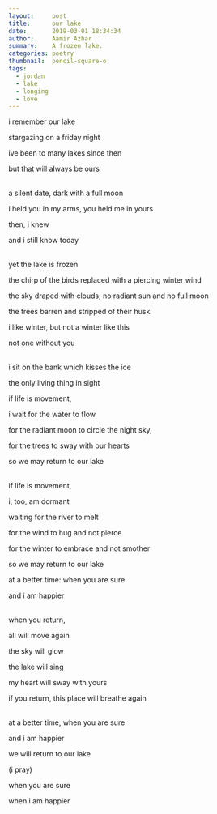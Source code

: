 ```yaml
---
layout:     post
title:      our lake
date:       2019-03-01 18:34:34
author:     Aamir Azhar
summary:    A frozen lake.
categories: poetry
thumbnail:  pencil-square-o
tags:
  - jordan
  - lake
  - longing
  - love
---
```

i remember our lake

stargazing on a friday night

ive been to many lakes since then

but that will always be ours

<br>
a silent date, dark with a full moon

i held you in my arms, you held me in yours

then, i knew

and i still know today

<br>
yet the lake is frozen

the chirp of the birds replaced with a piercing winter wind

the sky draped with clouds, no radiant sun and no full moon

the trees barren and stripped of their husk

i like winter, but not a winter like this

not one without you

<br>
i sit on the bank which kisses the ice

the only living thing in sight

if life is movement,

i wait for the water to flow

for the radiant moon to circle the night sky,

for the trees to sway with our hearts

so we may return to our lake

<br>
if life is movement,

i, too, am dormant

waiting for the river to melt

for the wind to hug and not pierce

for the winter to embrace and not smother

so we may return to our lake

at a better time: when you are sure

and i am happier

<br>
when you return,

all will move again

the sky will glow

the lake will sing

my heart will sway with yours

if you return, this place will breathe again

<br>
at a better time, when you are sure

and i am happier

we will return to our lake

(i pray)

when you are sure

when i am happier
